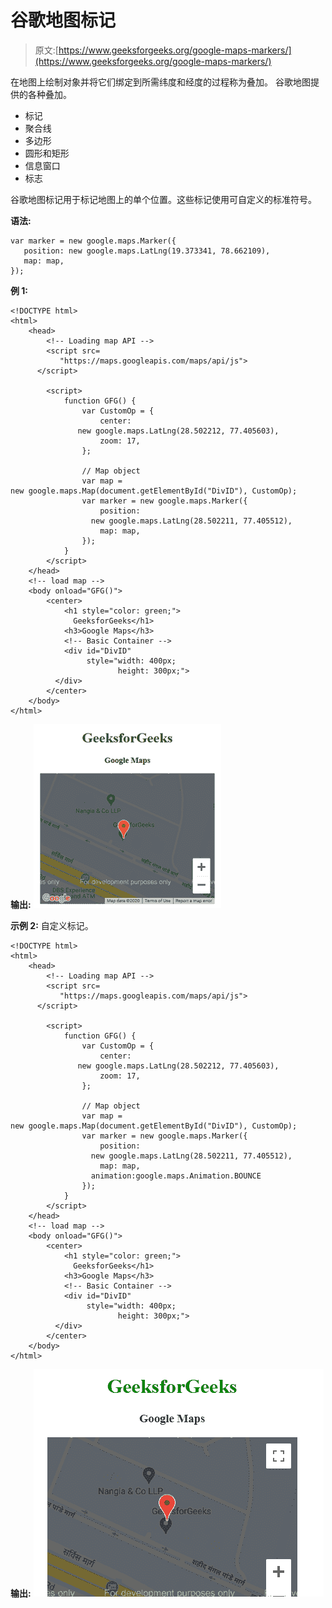 # 谷歌地图标记

> 原文:[https://www.geeksforgeeks.org/google-maps-markers/](https://www.geeksforgeeks.org/google-maps-markers/)

在地图上绘制对象并将它们绑定到所需纬度和经度的过程称为叠加。
谷歌地图提供的各种叠加。

*   标记
*   聚合线
*   多边形
*   圆形和矩形
*   信息窗口
*   标志

谷歌地图标记用于标记地图上的单个位置。这些标记使用可自定义的标准符号。

**语法:**

```
var marker = new google.maps.Marker({
   position: new google.maps.LatLng(19.373341, 78.662109),
   map: map,
});  

```

**例 1:**

```
<!DOCTYPE html>
<html>
    <head>
        <!-- Loading map API -->
        <script src=
           "https://maps.googleapis.com/maps/api/js">
      </script>

        <script>
            function GFG() {
                var CustomOp = {
                    center: 
               new google.maps.LatLng(28.502212, 77.405603),
                    zoom: 17,
                };

                // Map object
                var map = 
new google.maps.Map(document.getElementById("DivID"), CustomOp);
                var marker = new google.maps.Marker({
                    position: 
                  new google.maps.LatLng(28.502211, 77.405512),
                    map: map,
                });
            }
        </script>
    </head>
    <!-- load map -->
    <body onload="GFG()">
        <center>
            <h1 style="color: green;">
              GeeksforGeeks</h1>
            <h3>Google Maps</h3>
            <!-- Basic Container -->
            <div id="DivID" 
                 style="width: 400px;
                        height: 300px;">
          </div>
        </center>
    </body>
</html>
```

**输出:**
![](img/937bda79ab0ddc1c903e16a4be03a22f.png)

**示例 2:** 自定义标记。

```
<!DOCTYPE html>
<html>
    <head>
        <!-- Loading map API -->
        <script src=
           "https://maps.googleapis.com/maps/api/js">
      </script>

        <script>
            function GFG() {
                var CustomOp = {
                    center: 
               new google.maps.LatLng(28.502212, 77.405603),
                    zoom: 17,
                };

                // Map object
                var map = 
new google.maps.Map(document.getElementById("DivID"), CustomOp);
                var marker = new google.maps.Marker({
                    position: 
                  new google.maps.LatLng(28.502211, 77.405512),
                    map: map,
                  animation:google.maps.Animation.BOUNCE 
                });
            }
        </script>
    </head>
    <!-- load map -->
    <body onload="GFG()">
        <center>
            <h1 style="color: green;">
              GeeksforGeeks</h1>
            <h3>Google Maps</h3>
            <!-- Basic Container -->
            <div id="DivID" 
                 style="width: 400px;
                        height: 300px;">
          </div>
        </center>
    </body>
</html>
```

**输出:**
![](img/09fc13abfaaaf6c43e6687ef7aeaddb5.png)